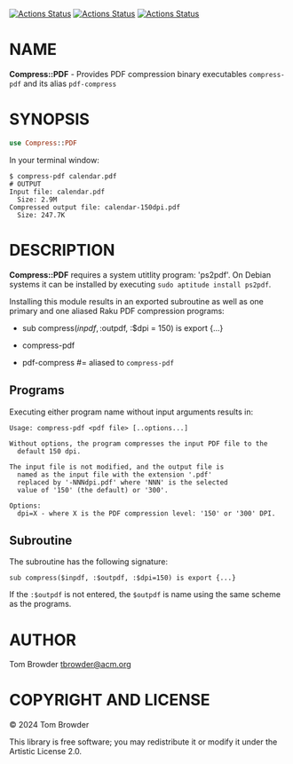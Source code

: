 [![Actions Status](https://github.com/tbrowder/Compress-PDF/actions/workflows/linux.yml/badge.svg)](https://github.com/tbrowder/Compress-PDF/actions) [![Actions Status](https://github.com/tbrowder/Compress-PDF/actions/workflows/macos.yml/badge.svg)](https://github.com/tbrowder/Compress-PDF/actions) [![Actions Status](https://github.com/tbrowder/Compress-PDF/actions/workflows/windows.yml/badge.svg)](https://github.com/tbrowder/Compress-PDF/actions)

NAME
====

**Compress::PDF** - Provides PDF compression binary executables `compress-pdf` and its alias `pdf-compress`

SYNOPSIS
========

```raku
use Compress::PDF
```

In your terminal window:

    $ compress-pdf calendar.pdf
    # OUTPUT
    Input file: calendar.pdf
      Size: 2.9M
    Compressed output file: calendar-150dpi.pdf
      Size: 247.7K

DESCRIPTION
===========

**Compress::PDF** requires a system utitlity program: 'ps2pdf'. On Debian systems it can be installed by executing `sudo aptitude install ps2pdf`.

Installing this module results in an exported subroutine as well as one primary and one aliased Raku PDF compression programs:

  * sub compress($inpdf, :$outpdf, :$dpi = 150) is export {...}

  * compress-pdf

  * pdf-compress #= aliased to `compress-pdf`

Programs
--------

Executing either program name without input arguments results in:

    Usage: compress-pdf <pdf file> [..options...]

    Without options, the program compresses the input PDF file to the
      default 150 dpi.

    The input file is not modified, and the output file is
      named as the input file with the extension '.pdf'
      replaced by '-NNNdpi.pdf' where 'NNN' is the selected
      value of '150' (the default) or '300'.

    Options:
      dpi=X - where X is the PDF compression level: '150' or '300' DPI.

Subroutine
----------

The subroutine has the following signature:

    sub compress($inpdf, :$outpdf, :$dpi=150) is export {...}

If the `:$outpdf` is not entered, the `$outpdf` is name using the same scheme as the programs.

AUTHOR
======

Tom Browder <tbrowder@acm.org>

COPYRIGHT AND LICENSE
=====================

© 2024 Tom Browder

This library is free software; you may redistribute it or modify it under the Artistic License 2.0.

